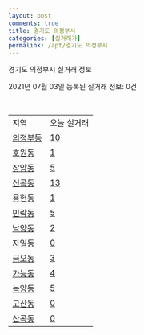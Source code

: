 ```yaml
---
layout: post
comments: true
title: 경기도 의정부시
categories: [실거래가]
permalink: /apt/경기도 의정부시
---
```


경기도 의정부시 실거래 정보

2021년 07월 03일 등록된 실거래 정보: 0건

<script type="text/javascript">
  google.charts.load('current', {'packages':['corechart']});
  google.charts.setOnLoadCallback(drawChart);

  function drawChart() {
    var data = google.visualization.arrayToDataTable([['거래일', '매매', '전월세', '전매'], ['20-07', 847, 795, 96], ['20-08', 664, 769, 61], ['20-09', 603, 657, 82], ['20-10', 765, 775, 71], ['20-11', 944, 628, 85], ['20-12', 965, 669, 69], ['21-01', 868, 733, 39], ['21-02', 705, 514, 30], ['21-03', 522, 675, 26], ['21-04', 403, 480, 21], ['21-05', 497, 425, 29], ['21-06', 240, 303, 10]]);

    var options = {
      title: '최근 유형별 거래량 추이',
      legend: { position: 'bottom' }
    };

    var chart = new google.visualization.LineChart(document.getElementById('columnchart_material'));
    chart.draw(data, (options));
  }
</script>

<div id="columnchart_material" style="width: 95%; margin-left: -35px"></div>
<br>
<table class="sortable">
  <tr>
    <td>지역</td>
    <td>오늘 실거래</td>
  </tr>

  
  <tr class="item">
    <td><a href="경기도 의정부시 의정부동">의정부동</a></td>
    <td><a href="경기도 의정부시 의정부동">10</a></td>
  </tr>
    

  <tr class="item">
    <td><a href="경기도 의정부시 호원동">호원동</a></td>
    <td><a href="경기도 의정부시 호원동">1</a></td>
  </tr>
    

  <tr class="item">
    <td><a href="경기도 의정부시 장암동">장암동</a></td>
    <td><a href="경기도 의정부시 장암동">5</a></td>
  </tr>
    

  <tr class="item">
    <td><a href="경기도 의정부시 신곡동">신곡동</a></td>
    <td><a href="경기도 의정부시 신곡동">13</a></td>
  </tr>
    

  <tr class="item">
    <td><a href="경기도 의정부시 용현동">용현동</a></td>
    <td><a href="경기도 의정부시 용현동">1</a></td>
  </tr>
    

  <tr class="item">
    <td><a href="경기도 의정부시 민락동">민락동</a></td>
    <td><a href="경기도 의정부시 민락동">5</a></td>
  </tr>
    

  <tr class="item">
    <td><a href="경기도 의정부시 낙양동">낙양동</a></td>
    <td><a href="경기도 의정부시 낙양동">2</a></td>
  </tr>
    

  <tr class="item">
    <td><a href="경기도 의정부시 자일동">자일동</a></td>
    <td><a href="경기도 의정부시 자일동">0</a></td>
  </tr>
    

  <tr class="item">
    <td><a href="경기도 의정부시 금오동">금오동</a></td>
    <td><a href="경기도 의정부시 금오동">3</a></td>
  </tr>
    

  <tr class="item">
    <td><a href="경기도 의정부시 가능동">가능동</a></td>
    <td><a href="경기도 의정부시 가능동">4</a></td>
  </tr>
    

  <tr class="item">
    <td><a href="경기도 의정부시 녹양동">녹양동</a></td>
    <td><a href="경기도 의정부시 녹양동">5</a></td>
  </tr>
    

  <tr class="item">
    <td><a href="경기도 의정부시 고산동">고산동</a></td>
    <td><a href="경기도 의정부시 고산동">0</a></td>
  </tr>
    

  <tr class="item">
    <td><a href="경기도 의정부시 산곡동">산곡동</a></td>
    <td><a href="경기도 의정부시 산곡동">0</a></td>
  </tr>
    


</table>


    